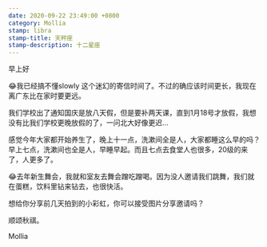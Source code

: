 ```yaml
---
date: 2020-09-22 23:49:00 +0800
category: Mollia
stamp: libra
stamp-title: 天秤座
stamp-description: 十二星座
---
```


<p>
早上好

😂我已经搞不懂slowly 这个迷幻的寄信时间了。不过的确应该时间更长，我现在离广东比在家时要更远。

我们学校出了通知国庆是放八天假，但是要补两天课，直到1月18号才放假，我想没有比我们学校更晚放假的了，一问北大好像更迟…

感觉今年大家都开始养生了，晚上十一点，洗漱间全是人，大家都睡这么早的吗？早上七点，洗漱间也全是人，早睡早起。而且七点去食堂人也很多，20级的来了，人更多了。

😂去年新生舞会，我就和室友去舞会蹭吃蹭喝。因为没人邀请我们跳舞，我们就在蛋糕，饮料里钻来钻去，也很快活。

想给你分享前几天拍到的小彩虹，你可以接受图片分享邀请吗？

顺颂秋祺。

Mollia
</p>